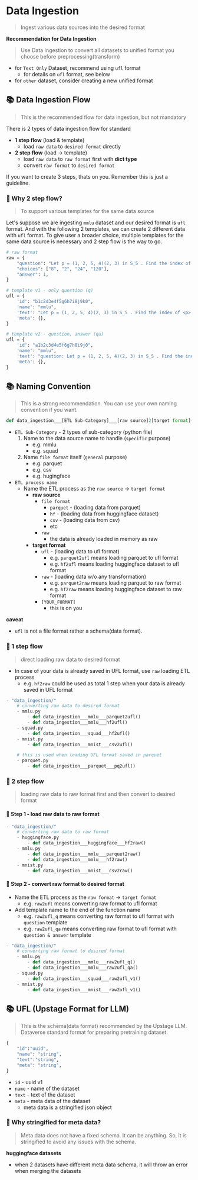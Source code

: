 # Data Ingestion
> Ingest various data sources into the desired format

**Recommendation for Data Ingestion**
> Use Data Ingestion to convert all datasets to unified format you choose before preprocessing(transform)
- for `Text Only` Dataset, recommend using `ufl` format
    - for details on `ufl` format, see below
- for `other` dataset, consider creating a new unified format

## 📚 Data Ingestion Flow
> This is the recommended flow for data ingestion, but not mandatory

There is 2 types of data ingestion flow for standard
- **1 step flow** (load & template)
    - load `raw data` to `desired format` directly
- **2 step flow** (load -> template)
    - load `raw data` to `raw format` first with **dict type**
    - convert `raw format` to `desired format`

If you want to create 3 steps, thats on you. Remember this is just a guideline.

### 📗 Why 2 step flow?
> To support various templates for the same data source

Let's suppose we are ingesting `mmlu` dataset and our desired format is `ufl` format.
And with the following 2 templates, we can create 2 different data with `ufl` format.
To give user a broader choice, multiple templates for the same data source is necessary and 2 step flow is the way to go.

```python
# raw format
raw = {
    "question": "Let p = (1, 2, 5, 4)(2, 3) in S_5 . Find the index of <p> in S_5.",
    "choices": ["8", "2", "24", "120"],
    "answer": 1,
}

# template v1 - only question (q)
ufl = {
    'id': "b1c2d3e4f5g6h7i8j9k0",
    'name': "mmlu",
    'text': "Let p = (1, 2, 5, 4)(2, 3) in S_5 . Find the index of <p> in S_5.",
    'meta': {},
}

# template v2 - question, answer (qa)
ufl = {
    'id': "a1b2c3d4e5f6g7h8i9j0",
    'name': "mmlu",
    'text': "question: Let p = (1, 2, 5, 4)(2, 3) in S_5 . Find the index of <p> in S_5.\nanswer: 8",
    'meta': {},
}

```


## 📚 Naming Convention
> This is a strong recommendation. You can use your own naming convention if you want.

```python
def data_ingestion___[ETL Sub-Category]___[raw source]2[target format]()

```
-  `ETL Sub-Category` - 2 types of sub-category (python file)
    1. Name to the data source name to handle (`specific` purpose)
        - e.g. mmlu
        - e.g. squad
    2. Name `file format` itself (`general` purpose)
        - e.g. parquet
        - e.g. csv
        - e.g. hugingface
- `ETL process name`
    - Name the ETL process as the `raw source` -> `target format`
        - **raw source**
            - `file format`
                - `parquet` - (loading data from parquet)
                - `hf` - (loading data from huggingface dataset)
                - `csv` - (loading data from csv)
                - etc
            - `raw`
                - the data is already loaded in memory as raw
        - **target format**
            - `ufl` - (loading data to ufl format)
                - e.g. `parquet2ufl` means loading parquet to ufl format
                - e.g. `hf2ufl` means loading huggingface dataset to ufl format
            - `raw` - (loading data w/o any transformation)
                - e.g. `parquet2raw` means loading parquet to raw format
                - e.g. `hf2raw` means loading huggingface dataset to raw format
            - `[YOUR_FORMAT]`
                - this is on you

**caveat**
- `ufl` is not a file format rather a schema(data format). 

### 📗 1 step flow
> direct loading raw data to desired format

- In case of your data is already saved in UFL format, use `raw` loading ETL process
    - e.g. `hf2raw` could be used as total 1 step when your data is already saved in UFL format

    
```python
- "data_ingestion/"
    # converting raw data to desired format
    - mmlu.py
        - def data_ingestion___mmlu___parquet2ufl()
        - def data_ingestion___mmlu___hf2ufl()
    - squad.py
        - def data_ingestion___squad___hf2ufl()
    - mnist.py
        - def data_ingestion___mnist___csv2ufl()

    # this is used when loading UFL format saved in parquet
    - parquet.py
        - def data_ingestion___parquet___pq2ufl()
```

### 📗 2 step flow
> loading raw data to raw format first and then convert to desired format

#### 📖 Step 1 - load raw data to raw format

```python
- "data_ingestion/"
    # converting raw data to raw format
    - huggingface.py
        - def data_ingestion___huggingface___hf2raw()
    - mmlu.py
        - def data_ingestion___mmlu___parquet2raw()
        - def data_ingestion___mmlu___hf2raw()
    - mnist.py
        - def data_ingestion___mnist___csv2raw()
```

#### 📖 Step 2 - convert raw format to desired format
- Name the ETL process as the `raw format` -> `target format`
    - e.g. `raw2ufl` means converting raw format to ufl format
- Add template name to the end of the function name
    - e.g. `raw2ufl_q` means converting raw format to ufl format with `question` template
    - e.g. `raw2ufl_qa` means converting raw format to ufl format with `question & answer` template

```python
- "data_ingestion/"
    # converting raw format to desired format
    - mmlu.py
        - def data_ingestion___mmlu___raw2ufl_q()
        - def data_ingestion___mmlu___raw2ufl_qa()
    - squad.py
        - def data_ingestion___squad___raw2ufl_v1()
    - mnist.py
        - def data_ingestion___mnist___raw2ufl_v1()
```


## 📚 UFL (Upstage Format for LLM)
> This is the schema(data format) recommended by the Upstage LLM. Dataverse standard format for preparing pretraining dataset.
```python
{
	"id":"uuid",
	"name": "string",
	"text":"string",
	"meta": "string",
}
```

- `id` - uuid v1
- `name` - name of the dataset
- `text` - text of the dataset
- `meta` - meta data of the dataset
    - meta data is a stringified json object

### 📗 Why stringified for meta data?
> Meta data does not have a fixed schema. It can be anything. So, it is stringified to avoid any issues with the schema.

**huggingface datasets** 
- when 2 datasets have different meta data schema, it will throw an error when merging the datasets